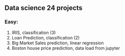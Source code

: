 ## Data science 24 projects 
### Easy:
1. IRIS, classification (3)
2. Loan Prediction, classification (2)
3. Big Market Sales prediction, linear regression
4. Boston house price prediction, data load from jupyter
